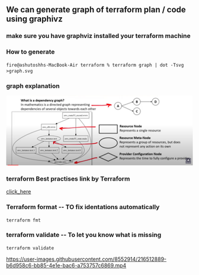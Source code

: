 ## We can generate graph of terraform plan / code using graphivz 

### make sure you have graphviz installed your terraform machine 

### How to generate 

```
fire@ashutoshhs-MacBook-Air terraform % terraform graph | dot -Tsvg  >graph.svg
```

### graph explanation 

<img src=../images/graph.png>


### terraform Best practises link by Terraform 

[click_here](https://www.terraform-best-practices.com/)

### Terraform format -- TO fix identations automatically 

```
terraform fmt
```

### terraform validate -- To let you know what is missing 

```
terraform validate
```



https://user-images.githubusercontent.com/8552914/216512889-b6d958c6-bb85-4e1e-bac6-a753757c6869.mp4



